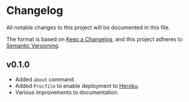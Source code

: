 # Changelog

All notable changes to this project will be documented in this file.

The format is based on [Keep a Changelog](https://keepachangelog.com/en/1.0.0/),
and this project adheres to [Semantic Versioning](https://semver.org/spec/v2.0.0.html).

## v0.1.0

- Added `about` command.
- Added `Procfile` to enable deployment to [Heroku](https://heroku.com).
- Various improvements to documentation.
